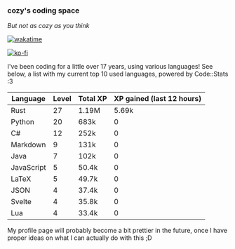 ### cozy's coding space
*But not as cozy as you think*

[![wakatime](https://wakatime.com/badge/user/c0ba07bb-3421-41be-bd1a-d611e670f250.svg)](https://wakatime.com/@c0ba07bb-3421-41be-bd1a-d611e670f250)

[![ko-fi](https://ko-fi.com/img/githubbutton_sm.svg)](https://ko-fi.com/J3J75ITL4)

I've been coding for a little over 17 years, using various languages! See below, a list with my current top 10 used languages, powered by Code::Stats :3
    
| Language | Level | Total XP | XP gained (last 12 hours) |
| --- | --- | --- | --- |
| Rust | 27 | 1.19M | 5.69k |
| Python | 20 | 683k | 0 |
| C# | 12 | 252k | 0 |
| Markdown | 9 | 131k | 0 |
| Java | 7 | 102k | 0 |
| JavaScript | 5 | 50.4k | 0 |
| LaTeX | 5 | 49.7k | 0 |
| JSON | 4 | 37.4k | 0 |
| Svelte | 4 | 35.8k | 0 |
| Lua | 4 | 33.4k | 0 |
    
My profile page will probably become a bit prettier in the future, once I have proper ideas on what I can actually do with this ;D